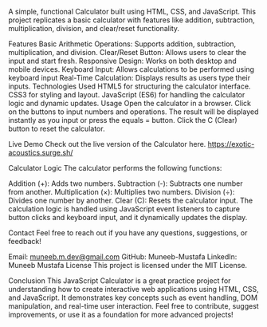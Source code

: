 A simple, functional Calculator built using HTML, CSS, and JavaScript. This project replicates a basic calculator with features like addition, subtraction, multiplication, division, and clear/reset functionality.

Features
Basic Arithmetic Operations: Supports addition, subtraction, multiplication, and division.
Clear/Reset Button: Allows users to clear the input and start fresh.
Responsive Design: Works on both desktop and mobile devices.
Keyboard Input: Allows calculations to be performed using keyboard input
Real-Time Calculation: Displays results as users type their inputs.
Technologies Used
HTML5 for structuring the calculator interface.
CSS3 for styling and layout.
JavaScript (ES6) for handling the calculator logic and dynamic updates.
Usage
Open the calculator in a browser.
Click on the buttons to input numbers and operations.
The result will be displayed instantly as you input or press the equals = button.
Click the C (Clear) button to reset the calculator.

Live Demo
Check out the live version of the Calculator here.
https://exotic-acoustics.surge.sh/ 

Calculator Logic
The calculator performs the following functions:

Addition (+): Adds two numbers.
Subtraction (-): Subtracts one number from another.
Multiplication (×): Multiplies two numbers.
Division (÷): Divides one number by another.
Clear (C): Resets the calculator input.
The calculation logic is handled using JavaScript event listeners to capture button clicks and keyboard input, and it dynamically updates the display.

Contact
Feel free to reach out if you have any questions, suggestions, or feedback!

Email: muneeb.m.dev@gmail.com
GitHub: Muneeb-Mustafa
LinkedIn: Muneeb Mustafa
License
This project is licensed under the MIT License.

Conclusion
This JavaScript Calculator is a great practice project for understanding how to create interactive web applications using HTML, CSS, and JavaScript. It demonstrates key concepts such as event handling, DOM manipulation, and real-time user interaction. Feel free to contribute, suggest improvements, or use it as a foundation for more advanced projects!

